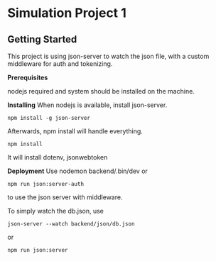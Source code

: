 # Simulation Project 1 

## Getting Started 

This project is using json-server to watch the json file, with a custom middleware for auth and tokenizing. 

**Prerequisites**

nodejs required and system should be installed on the machine.

**Installing**
When nodejs is available, install json-server.

```
npm install -g json-server 
``` 

Afterwards, npm install will handle everything.
```
npm install
```
It will install dotenv, jsonwebtoken

**Deployment**
Use nodemon backend/.bin/dev or 
```
npm run json:server-auth
```
to use the json server with middleware. 

To simply watch the db.json, use 
```
json-server --watch backend/json/db.json
```
or 
```
npm run json:server
```
